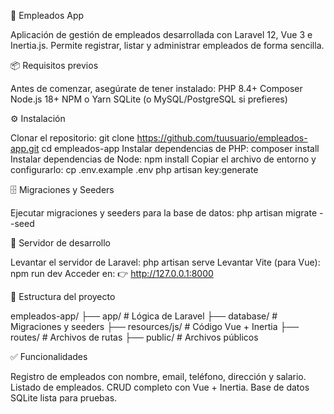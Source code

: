 🚀 Empleados App


Aplicación de gestión de empleados desarrollada con Laravel 12, Vue 3 e Inertia.js.
Permite registrar, listar y administrar empleados de forma sencilla.


📦 Requisitos previos

Antes de comenzar, asegúrate de tener instalado:
PHP 8.4+
Composer
Node.js 18+
NPM o Yarn
SQLite (o MySQL/PostgreSQL si prefieres)

⚙️ Instalación

Clonar el repositorio:
git clone https://github.com/tuusuario/empleados-app.git
cd empleados-app
Instalar dependencias de PHP:
composer install
Instalar dependencias de Node:
npm install
Copiar el archivo de entorno y configurarlo:
cp .env.example .env
php artisan key:generate

🗄️ Migraciones y Seeders


Ejecutar migraciones y seeders para la base de datos:
php artisan migrate --seed

🚀 Servidor de desarrollo


Levantar el servidor de Laravel:
php artisan serve
Levantar Vite (para Vue):
npm run dev
Acceder en:
👉 http://127.0.0.1:8000


📂 Estructura del proyecto


empleados-app/
├── app/             # Lógica de Laravel
├── database/        # Migraciones y seeders
├── resources/js/    # Código Vue + Inertia
├── routes/          # Archivos de rutas
├── public/          # Archivos públicos

✅ Funcionalidades


Registro de empleados con nombre, email, teléfono, dirección y salario.
Listado de empleados.
CRUD completo con Vue + Inertia.
Base de datos SQLite lista para pruebas.


